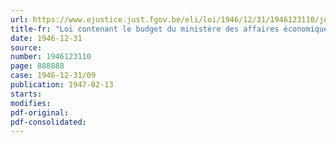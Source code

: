 ```yaml
---
url: https://www.ejustice.just.fgov.be/eli/loi/1946/12/31/1946123110/justel
title-fr: "Loi contenant le budget du ministère des affaires économiques pour l'exercice 1946"
date: 1946-12-31
source:
number: 1946123110
page: 888888
case: 1946-12-31/09
publication: 1947-02-13
starts:
modifies:
pdf-original:
pdf-consolidated:
---
```


